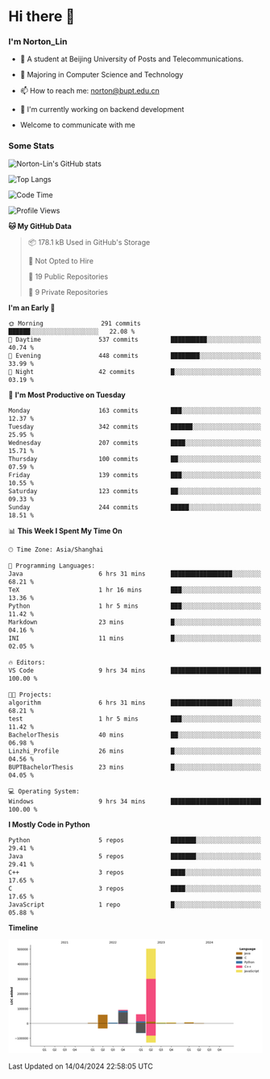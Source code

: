 
# Hi there 👋

### I'm Norton_Lin
- 🏫 A student at Beijing University of Posts and Telecommunications.
- 🌱 Majoring in Computer Science and Technology
- 📫 How to reach me: norton@bupt.edu.cn
- 🌱 I'm currently working on backend development

- Welcome to communicate with me

### Some Stats
![Norton-Lin's GitHub stats](https://github-readme-stats.vercel.app/api?username=Norton-Lin&count_private=true&show_icons=true&theme=radical)

![Top Langs](https://github-readme-stats.vercel.app/api/top-langs/?username=Norton-Lin&langs_count=10&layout=compact)

![Code Time](https://github-readme-stats.vercel.app/api/wakatime?username=Norton_Lin)

<!--START_SECTION:waka-->
![Profile Views](http://img.shields.io/badge/Profile%20Views-0-blue)

**🐱 My GitHub Data** 

> 📦 178.1 kB Used in GitHub's Storage 
 > 
> 🚫 Not Opted to Hire
 > 
> 📜 19 Public Repositories 
 > 
> 🔑 9 Private Repositories 
 > 
**I'm an Early 🐤** 

```text
🌞 Morning                291 commits         ██████░░░░░░░░░░░░░░░░░░░   22.08 % 
🌆 Daytime                537 commits         ██████████░░░░░░░░░░░░░░░   40.74 % 
🌃 Evening                448 commits         ████████░░░░░░░░░░░░░░░░░   33.99 % 
🌙 Night                  42 commits          █░░░░░░░░░░░░░░░░░░░░░░░░   03.19 % 
```
📅 **I'm Most Productive on Tuesday** 

```text
Monday                   163 commits         ███░░░░░░░░░░░░░░░░░░░░░░   12.37 % 
Tuesday                  342 commits         ██████░░░░░░░░░░░░░░░░░░░   25.95 % 
Wednesday                207 commits         ████░░░░░░░░░░░░░░░░░░░░░   15.71 % 
Thursday                 100 commits         ██░░░░░░░░░░░░░░░░░░░░░░░   07.59 % 
Friday                   139 commits         ███░░░░░░░░░░░░░░░░░░░░░░   10.55 % 
Saturday                 123 commits         ██░░░░░░░░░░░░░░░░░░░░░░░   09.33 % 
Sunday                   244 commits         █████░░░░░░░░░░░░░░░░░░░░   18.51 % 
```


📊 **This Week I Spent My Time On** 

```text
🕑︎ Time Zone: Asia/Shanghai

💬 Programming Languages: 
Java                     6 hrs 31 mins       █████████████████░░░░░░░░   68.21 % 
TeX                      1 hr 16 mins        ███░░░░░░░░░░░░░░░░░░░░░░   13.36 % 
Python                   1 hr 5 mins         ███░░░░░░░░░░░░░░░░░░░░░░   11.42 % 
Markdown                 23 mins             █░░░░░░░░░░░░░░░░░░░░░░░░   04.16 % 
INI                      11 mins             █░░░░░░░░░░░░░░░░░░░░░░░░   02.05 % 

🔥 Editors: 
VS Code                  9 hrs 34 mins       █████████████████████████   100.00 % 

🐱‍💻 Projects: 
algorithm                6 hrs 31 mins       █████████████████░░░░░░░░   68.21 % 
test                     1 hr 5 mins         ███░░░░░░░░░░░░░░░░░░░░░░   11.42 % 
BachelorThesis           40 mins             ██░░░░░░░░░░░░░░░░░░░░░░░   06.98 % 
Linzhi_Profile           26 mins             █░░░░░░░░░░░░░░░░░░░░░░░░   04.56 % 
BUPTBachelorThesis       23 mins             █░░░░░░░░░░░░░░░░░░░░░░░░   04.05 % 

💻 Operating System: 
Windows                  9 hrs 34 mins       █████████████████████████   100.00 % 
```

**I Mostly Code in Python** 

```text
Python                   5 repos             ███████░░░░░░░░░░░░░░░░░░   29.41 % 
Java                     5 repos             ███████░░░░░░░░░░░░░░░░░░   29.41 % 
C++                      3 repos             ████░░░░░░░░░░░░░░░░░░░░░   17.65 % 
C                        3 repos             ████░░░░░░░░░░░░░░░░░░░░░   17.65 % 
JavaScript               1 repo              █░░░░░░░░░░░░░░░░░░░░░░░░   05.88 % 
```



**Timeline**

![Lines of Code chart](https://raw.githubusercontent.com/Norton-Lin/Norton-Lin/main/assets/bar_graph.png)


 Last Updated on 14/04/2024 22:58:05 UTC
<!--END_SECTION:waka-->
